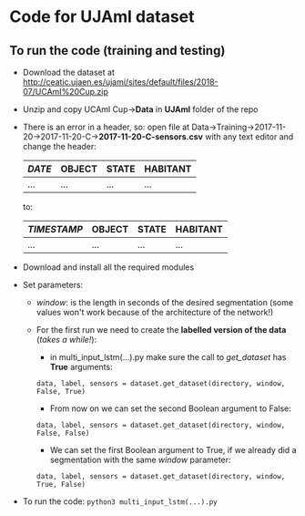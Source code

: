 # Code for UJAml dataset

## To run the code (training and testing)

- Download the dataset at http://ceatic.ujaen.es/ujami/sites/default/files/2018-07/UCAmI%20Cup.zip

- Unzip and copy UCAml Cup&rarr;**Data** in **UJAml** folder of the repo

- There is an error in a header, so: open file at Data&rarr;Training&rarr;2017-11-20&rarr;2017-11-20-C&rarr;**2017-11-20-C-sensors.csv** with any text editor and change the header:

	 *DATE* | OBJECT | STATE | HABITANT          
	--- | --- | --- | ---                                            
	... | ... | ... | ...                         

	to:

	*TIMESTAMP* | OBJECT | STATE | HABITANT          
	--- | --- | --- | ---                                            
	... | ... | ... | ...           


- Download and install all the required modules

- Set parameters:

 	- *window*: is the length in seconds of the desired segmentation (some values won't work because of the architecture of the network!)

	- For the first run we need to create the **labelled version of the data** (*takes a while!*):
		- in multi_input_lstm(...).py make sure the call to *get_dataset* has **True** arguments:
		
		`data, label, sensors = dataset.get_dataset(directory, window, False, True)`

        - From now on we can set the second Boolean argument to False:
	
		`data, label, sensors = dataset.get_dataset(directory, window, False, False)`
		
		- We can set the first Boolean argument to True, if we already did a segmentation with the same *window* parameter:
	
		`data, label, sensors = dataset.get_dataset(directory, window, True, False)`

- To run the code: `python3 multi_input_lstm(...).py`
